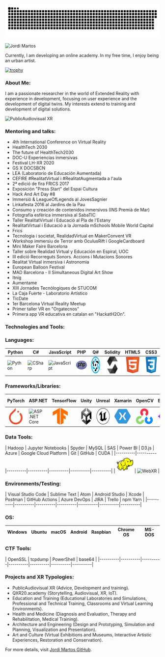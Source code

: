 <div id="header" align="center">
  <img src="https://komarev.com/ghpvc/?username=jordimartos&style=for-the-badge&color=orange" alt=""/>
</div>

<p align="center">
 <img width="1000" src="assets/github-snake.svg" alt="snake"/>
</p>




<img src="https://github.com/PublicAudiovisualXR/Site_PublicAudiovisual_XR/blob/main/assets/Images/Gif/DemoQXR20_1.gif" title="Jordi Martos"  alt="Jordi Martos"/> 

Currently, I am developing an online academy. In my free time, I enjoy being an urban artist.

[![trophy](https://github-profile-trophy.vercel.app/?username=jordimartos&title=Stars,Followers,Commits,Repositories,MultipleLang,PullRequest&theme=onedark)](https://github.com/ryo-ma/github-profile-trophy)

### About Me:

I am a passionate researcher in the world of Extended Reality with experience in development, focusing on user experience and the development of digital twins. 
My interests extend to training and development of digital solutions. 

<img src="https://github.com/PublicAudiovisualXR/Site_PublicAudiovisual_XR/blob/main/assets/Images/Gif/DocsU_GarageStories_CCCB.gif" title="PublicAudiovisual XR"  alt="PublicAudiovisual XR"/> 

### Mentoring and talks:

- 4th International Conference on Virtual Reality
- HealthTech 2030
- The future of HealthTech2030
- DOC-U Experiencias inmersivas
- Festival LH-XR 2020
- GS X DOCSBCN
- LEA (Laboratorio de Educación Aumentada)
- CEFIRE #RealitatVirtual i #RealitatAugmentada a l'aula
- 2ª edició de fira FRICS 2017
- Exposición "Press Start" del Espai Cultura
- Hack And Art Day #8
- Immersió & LeagueOfLegends al JovesSagnier
- Linkafesta 2016 al Jardins de la Pau
- Consumo y creación de contenidos inmersivos (INS Premià de Mar)
- Fotografia esfèrica immersiva al SabaTIC
- Taller RealitatVirtual i Educació al Pla de l'Estany
- RealitatVirtual i Educació a la Jornada mSchools Mobile World Capital
- Frics
- Tecnologia i societat, RealidadVirtual en MakerConvent VR
- Workshop immersiu de Terror amb OculusRift i GoogleCardboard
- Mini Maker Faire Barcelona
- Taller sobre Realidad Virtual y Educación en Espiral, UOC
- III edició Recorreguts Sonors. Accions i Mutacions Sonores
- Realitat Virtual inmersiva i Astronomia
- European Balloon Festival
- MAD Barcelona - II Simultaneous Digital Art Show
- Itnig
- Aumentame
- XIII Jornades Tecnòlogiques de STUCOM
- La Caja Fuerte - Laboratorio Artístico
- TicDate
- 1er Barcelona Virtual Reality Meetup
- Primer taller VR en "Orgatecnos"
- Primera app VR educativa en catalan en "HackatH2On".


### Technologies and Tools:

### Languages:
| Python | C# | JavaScript | PHP | Q# | Solidity | HTML5 | CSS3 |
|----------|----------|----------|----------|----------|----------|----------|----------|
| <img src="https://techstack-generator.vercel.app/python-icon.svg" title="Python"  alt="Python" width="55" height="55"/> | <img src="https://techstack-generator.vercel.app/csharp-icon.svg" title="CSharp"  alt="CSharp" width="55" height="55"/> | <img src="https://techstack-generator.vercel.app/js-icon.svg" title="JavaScript"  alt="JavaScript" width="55" height="55"/> | <img src="https://github.com/devicons/devicon/blob/master/icons/php/php-original.svg" title="PHP"  alt="PHP" width="55" height="55"/> | <img src="https://github.com/devicons/devicon/blob/master/icons/quasar/quasar-original.svg" title="Quasar"  alt="Quasar" width="55" height="55"/> | <img src="https://github.com/devicons/devicon/blob/master/icons/solidity/solidity-original.svg" title="solidity" alt="solidity" width="55" height="55"/> | <img src="https://github.com/devicons/devicon/blob/master/icons/html5/html5-original.svg" title="Html5"  alt="Html5" width="55" height="55"/> | <img src="https://github.com/devicons/devicon/blob/master/icons/css3/css3-original.svg" title="Css3"  alt="Css3" width="55" height="55"/> |

### Frameworks/Libraries:
| PyTorch | ASP.NET | TensorFlow | Unity | Unreal | Xamarin | OpenCV | Bootstrap | Three.js | A-Frame | WebXR |
|----------|----------|----------|----------|----------|----------|----------|----------|----------|----------|----------|
| <img src="https://github.com/devicons/devicon/blob/master/icons/pytorch/pytorch-original.svg" title="PyTorch"  alt="PyTorch" width="55" height="55"/> | <img src="https://github.com/dotnet/docs/blob/cb475ed45f881e9462e34764480d3b0ebce85e91/docs/images/hub/netcore.svg" title="ASP .NET Core"  alt="ASP .NET Core" width="55" height="55"/> | <img src="https://github.com/devicons/devicon/blob/master/icons/tensorflow/tensorflow-original.svg" title="TensorFlow"  alt="TensorFlow" width="55" height="55"/> | <img src="https://github.com/devicons/devicon/blob/master/icons/unity/unity-original.svg" title="Unity"  alt="Unity" width="55" height="55"/> | <img src="https://github.com/devicons/devicon/blob/master/icons/unrealengine/unrealengine-original.svg" title="Unreal"  alt="Unreal" width="55" height="55"/> | <img src="https://github.com/devicons/devicon/blob/master/icons/xamarin/xamarin-original.svg" title="Xamarin"  alt="Xamarin" width="55" height="55"/> | <img src="https://github.com/devicons/devicon/blob/master/icons/opencv/opencv-original.svg" title="OpenCV"  alt="OpenCV" width="55" height="55"/> | <img src="https://github.com/devicons/devicon/blob/master/icons/bootstrap/bootstrap-original.svg" title="Bootstrap"  alt="Boostrap" width="55" height="55"/> |<img src="https://github.com/devicons/devicon/blob/master/icons/threejs/threejs-original.svg" title="Bootstrap"  alt="Boostrap" width="55" height="55"/> | <img src="https://upload.wikimedia.org/wikipedia/commons/9/92/A-Frame_logo.png" title="A-Frame"  alt="A-Frame" width="55" height="55"/> | <img src="https://github.com/devicons/devicon/blob/master/icons/webxr/webxr-original.svg" title="WebXR"  alt="WebXR" width="55" height="55"/> |

### Data Tools:
| Hadoop | Jupyter Notebooks | Spyder | MySQL | SAS | Power BI | D3.js | Azure | Google Cloud Platform | Git | GitHub | CUDA |
|----------|----------|----------|----------|----------|----------|----------|
| <img src="https://github.com/devicons/devicon/blob/master/icons/hadoop/hadoop-original.svg" title="WebXR"  alt="WebXR" width="55" height="55"/> | <img src="https://immersiveweb.dev/webxr-logo.svg" title="WebXR"  alt="WebXR" width="55" height="55"/> |

### Environments/Testing:
| Visual Studio Code | Sublime Text | Atom | Android Studio | Xcode | Postman | GitHub Actions | Azure DevOps | JIRA | Trello | npm  Yarn |
|----------|----------|----------|----------|----------|----------|----------|

### OS:
| Windows | Ubuntu | macOS | Android | Raspbian | Chrome OS | MS-DOS |
|----------|----------|----------|----------|----------|----------|----------|

### CTF Tools:
| OpenSSL | tcpdump | PowerShell | base64 |
|----------|----------|----------|----------|----------|----------|----------|


### Projects and XR Typologies:

- PublicAudiovisual XR (Advice, Development and training).
- QXR20.academy (Storytelling, Audiovisual, XR, IoT).
- Education and Training (Educational Laboratories and Simulations, Professional and Technical Training, Classrooms and Virtual Learning Environments).
- Health and Medicine (Diagnosis and Evaluation, Therapy and Rehabilitation, Medical Training).
- Architecture and Engineering (Design and Prototyping, Simulation and Planning, Visualization and Presentation).
- Art and Culture (Virtual Exhibitions and Museums, Interactive Artistic Experiences, Restoration and Conservation).

For more details, visit [Jordi Martos GitHub](https://github.com/jordimartos).
